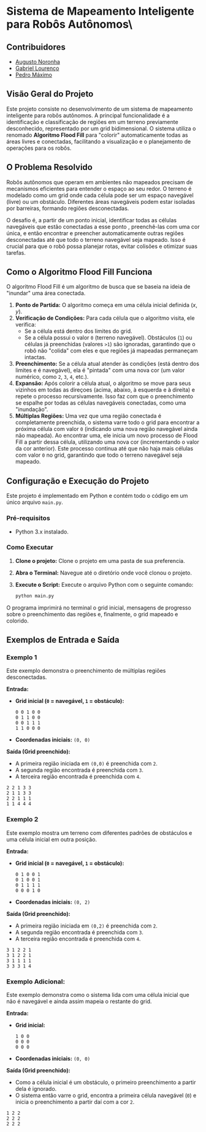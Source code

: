# Sistema de Mapeamento Inteligente para Robôs Autônomos\

## Contribuidores

- [Augusto Noronha](https://github.com/AugustoNoronha)
- [Gabriel Lourenço](https://github.com/gabrielreisresende)
- [Pedro Máximo](https://github.com/pedromaximocampos)

## Visão Geral do Projeto

Este projeto consiste no desenvolvimento de um sistema de mapeamento inteligente para robôs autônomos. A principal funcionalidade é a identificação e classificação de regiões em um terreno previamente desconhecido, representado por um grid bidimensional. O sistema utiliza o renomado **Algoritmo Flood Fill** para "colorir" automaticamente todas as áreas livres e conectadas, facilitando a visualização e o planejamento de operações para os robôs.

## O Problema Resolvido

Robôs autônomos que operam em ambientes não mapeados precisam de mecanismos eficientes para entender o espaço ao seu redor. O terreno é modelado como um grid onde cada célula pode ser um espaço navegável (livre) ou um obstáculo. Diferentes áreas navegáveis podem estar isoladas por barreiras, formando regiões desconectadas.

O desafio é, a partir de um ponto inicial, identificar todas as células navegáveis que estão conectadas a esse ponto , preenchê-las com uma cor única, e então encontrar e preencher automaticamente outras regiões desconectadas até que todo o terreno navegável seja mapeado. Isso é crucial para que o robô possa planejar rotas, evitar colisões e otimizar suas tarefas.

## Como o Algoritmo Flood Fill Funciona

O algoritmo Flood Fill é um algoritmo de busca que se baseia na ideia de "inundar" uma área conectada. 

1.  **Ponto de Partida:** O algoritmo começa em uma célula inicial definida $(x, y)$.
2.  **Verificação de Condições:** Para cada célula que o algoritmo visita, ele verifica:
    * Se a célula está dentro dos limites do grid.
    * Se a célula possui o valor `0` (terreno navegável). Obstáculos (`1`) ou células já preenchidas (valores `>1`) são ignoradas, garantindo que o robô não "colida" com eles e que regiões já mapeadas permaneçam intactas.
3.  **Preenchimento:** Se a célula atual atender às condições (está dentro dos limites e é navegável), ela é "pintada" com uma nova cor (um valor numérico, como `2`, `3`, `4`, etc.).
4.  **Expansão:** Após colorir a célula atual, o algoritmo se move para seus vizinhos em todas as direçoes (acima, abaixo, à esquerda e à direita) e repete o processo recursivamente. Isso faz com que o preenchimento se espalhe por todas as células navegáveis conectadas, como uma "inundação".
5.  **Múltiplas Regiões:** Uma vez que uma região conectada é completamente preenchida, o sistema varre todo o grid para encontrar a próxima célula com valor `0` (indicando uma nova região navegável ainda não mapeada). Ao encontrar uma, ele inicia um novo processo de Flood Fill a partir dessa célula, utilizando uma nova cor (incrementando o valor da cor anterior). Este processo continua até que não haja mais células com valor `0` no grid, garantindo que todo o terreno navegável seja mapeado.

## Configuração e Execução do Projeto

Este projeto é implementado em Python e contém todo o código em um único arquivo `main.py`.

### Pré-requisitos

* Python 3.x instalado.

### Como Executar

1.  **Clone o projeto:** Clone o projeto em uma pasta de sua preferencia.

2.  **Abra o Terminal:** Navegue até o diretório onde você clonou o projeto.

3.  **Execute o Script:** Execute o arquivo Python com o seguinte comando:

    ```bash
    python main.py
    ```

O programa imprimirá no terminal o grid inicial, mensagens de progresso sobre o preenchimento das regiões e, finalmente, o grid mapeado e colorido.

## Exemplos de Entrada e Saída

### Exemplo 1

Este exemplo demonstra o preenchimento de múltiplas regiões desconectadas.

**Entrada:**

* **Grid inicial (`0` = navegável, `1` = obstáculo):**
    ```
    0 0 1 0 0
    0 1 1 0 0
    0 0 1 1 1
    1 1 0 0 0
    ```
* **Coordenadas iniciais:** `(0, 0)`

**Saída (Grid preenchido):**

* A primeira região iniciada em `(0,0)` é preenchida com `2`.
* A segunda região encontrada é preenchida com `3`.
* A terceira região encontrada é preenchida com `4`.

```
2 2 1 3 3
2 1 1 3 3
2 2 1 1 1
1 1 4 4 4
```

### Exemplo 2

Este exemplo mostra um terreno com diferentes padrões de obstáculos e uma célula inicial em outra posição.

**Entrada:**

* **Grid inicial (`0` = navegável, `1` = obstáculo):**
    ```
    0 1 0 0 1
    0 1 0 0 1
    0 1 1 1 1
    0 0 0 1 0
    ```
* **Coordenadas iniciais:** `(0, 2)`

**Saída (Grid preenchido):**

* A primeira região iniciada em `(0,2)` é preenchida com `2`.
* A segunda região encontrada é preenchida com `3`.
* A terceira região encontrada é preenchida com `4`.

```
3 1 2 2 1
3 1 2 2 1
3 1 1 1 1
3 3 3 1 4
```

### Exemplo Adicional:

Este exemplo demonstra como o sistema lida com uma célula inicial que não é navegável e ainda assim mapeia o restante do grid.

**Entrada:**

* **Grid inicial:**
    ```
    1 0 0
    0 0 0
    0 0 0
    ```
* **Coordenadas iniciais:** `(0, 0)` 

**Saída (Grid preenchido):**

* Como a célula inicial é um obstáculo, o primeiro preenchimento a partir dela é ignorado.
* O sistema então varre o grid, encontra a primeira célula navegável (`0`) e inicia o preenchimento a partir daí com a cor `2`.

```
1 2 2
2 2 2
2 2 2
```
